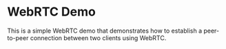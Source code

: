 # WebRTC Demo

This is a simple WebRTC demo that demonstrates how to establish a peer-to-peer connection between two clients using WebRTC.
